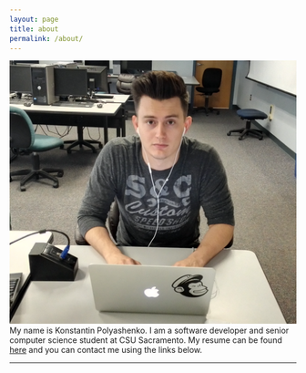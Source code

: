 ```yaml
---
layout: page
title: about
permalink: /about/
---
```


<img class="col one right" src="/img/prof_pic.jpg">

<br/>
My name is Konstantin Polyashenko. I am a software developer and senior computer science
student at CSU Sacramento. My resume can be found
<a href="https://drive.google.com/file/d/0B68G5GeXa1peNEpNZm1iN2VzUTQ/view?usp=sharing">here</a>
and you can contact me using the links below.

<br/>
<hr/>
<br/>
<span class="contacticon center">
	<a href="mailto:kpolyash@gmail.com"><i class="fa fa-envelope-square"></i></a>
	<a href="https://github.com/konopoly" target="_blank"><i class="fa fa-github-square"></i></a>
	<a href="https://www.linkedin.com/in/konstantin-polyashenko-878a9453" target="_blank"><i class="fa fa-linkedin-square"></i></a>
</span>
